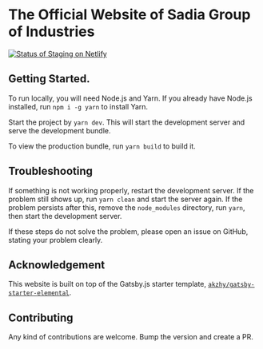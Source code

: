 # The Official Website of Sadia Group of Industries

[![Status of Staging on Netlify](https://img.shields.io/netlify/d69d3e64-54ba-49d2-8b8a-10054b7b3c4a?label=staging&logo=netlify&style=flat-square)](https://app.netlify.com/sites/sadiagroup/deploys)

## Getting Started.

To run locally, you will need Node.js and Yarn. If you already have Node.js installed, run `npm i -g yarn` to install Yarn.

Start the project by `yarn dev`. This will start the development server and serve the development bundle.

To view the production bundle, run `yarn build` to build it.

## Troubleshooting

If something is not working properly, restart the development server. If the problem still shows up, run `yarn clean` and start the server again. If the problem persists after this, remove the `node_modules` directory, run `yarn`, then start the development server.

If these steps do not solve the problem, please open an issue on GitHub, stating your problem clearly.

## Acknowledgement

This website is built on top of the Gatsby.js starter template, [`akzhy/gatsby-starter-elemental`](https://github.com/akzhy/gatsby-starter-elemental).

## Contributing

Any kind of contributions are welcome. Bump the version and create a PR.
